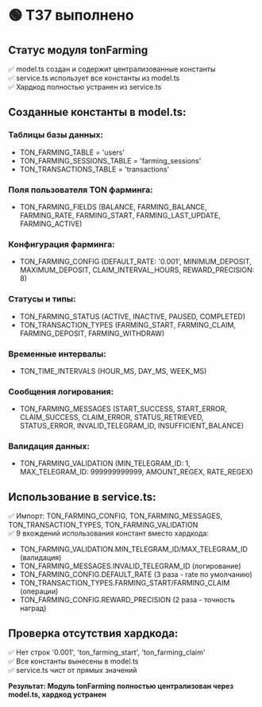 # 🟢 Т37 выполнено

## Статус модуля tonFarming
✅ model.ts создан и содержит централизованные константы  
✅ service.ts использует все константы из model.ts  
✅ Хардкод полностью устранен из service.ts  

## Созданные константы в model.ts:

### Таблицы базы данных:
- TON_FARMING_TABLE = 'users'
- TON_FARMING_SESSIONS_TABLE = 'farming_sessions'  
- TON_TRANSACTIONS_TABLE = 'transactions'

### Поля пользователя TON фарминга:
- TON_FARMING_FIELDS (BALANCE, FARMING_BALANCE, FARMING_RATE, FARMING_START, FARMING_LAST_UPDATE, FARMING_ACTIVE)

### Конфигурация фарминга:
- TON_FARMING_CONFIG (DEFAULT_RATE: '0.001', MINIMUM_DEPOSIT, MAXIMUM_DEPOSIT, CLAIM_INTERVAL_HOURS, REWARD_PRECISION: 8)

### Статусы и типы:
- TON_FARMING_STATUS (ACTIVE, INACTIVE, PAUSED, COMPLETED)
- TON_TRANSACTION_TYPES (FARMING_START, FARMING_CLAIM, FARMING_DEPOSIT, FARMING_WITHDRAW)

### Временные интервалы:
- TON_TIME_INTERVALS (HOUR_MS, DAY_MS, WEEK_MS)

### Сообщения логирования:
- TON_FARMING_MESSAGES (START_SUCCESS, START_ERROR, CLAIM_SUCCESS, CLAIM_ERROR, STATUS_RETRIEVED, STATUS_ERROR, INVALID_TELEGRAM_ID, INSUFFICIENT_BALANCE)

### Валидация данных:
- TON_FARMING_VALIDATION (MIN_TELEGRAM_ID: 1, MAX_TELEGRAM_ID: 999999999999, AMOUNT_REGEX, RATE_REGEX)

## Использование в service.ts:
✅ Импорт: TON_FARMING_CONFIG, TON_FARMING_MESSAGES, TON_TRANSACTION_TYPES, TON_FARMING_VALIDATION  
✅ 9 вхождений использования констант вместо хардкода:
- TON_FARMING_VALIDATION.MIN_TELEGRAM_ID/MAX_TELEGRAM_ID (валидация)
- TON_FARMING_MESSAGES.INVALID_TELEGRAM_ID (логирование)
- TON_FARMING_CONFIG.DEFAULT_RATE (3 раза - rate по умолчанию)
- TON_TRANSACTION_TYPES.FARMING_START/FARMING_CLAIM (операции)
- TON_FARMING_CONFIG.REWARD_PRECISION (2 раза - точность наград)

## Проверка отсутствия хардкода:
✅ Нет строк '0.001', 'ton_farming_start', 'ton_farming_claim'  
✅ Все константы вынесены в model.ts  
✅ service.ts чист от прямых значений  

**Результат: Модуль tonFarming полностью централизован через model.ts, хардкод устранен**